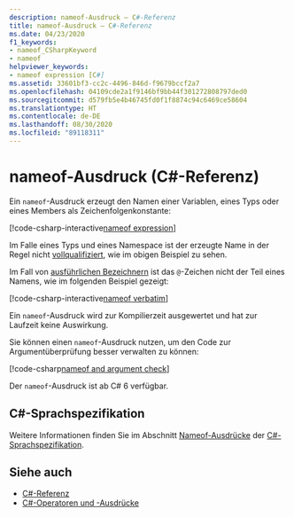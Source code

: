 ```yaml
---
description: nameof-Ausdruck – C#-Referenz
title: nameof-Ausdruck – C#-Referenz
ms.date: 04/23/2020
f1_keywords:
- nameof_CSharpKeyword
- nameof
helpviewer_keywords:
- nameof expression [C#]
ms.assetid: 33601bf3-cc2c-4496-846d-f9679bccf2a7
ms.openlocfilehash: 04109cde2a1f9146bf9bb44f301272808797ded0
ms.sourcegitcommit: d579fb5e4b46745fd0f1f8874c94c6469ce58604
ms.translationtype: HT
ms.contentlocale: de-DE
ms.lasthandoff: 08/30/2020
ms.locfileid: "89118311"
---
```

# <a name="nameof-expression-c-reference"></a>nameof-Ausdruck (C#-Referenz)

Ein `nameof`-Ausdruck erzeugt den Namen einer Variablen, eines Typs oder eines Members als Zeichenfolgenkonstante:

[!code-csharp-interactive[nameof expression](snippets/shared/NameOfOperator.cs#Examples)]

Im Falle eines Typs und eines Namespace ist der erzeugte Name in der Regel nicht [vollqualifiziert](~/_csharplang/spec/basic-concepts.md#fully-qualified-names), wie im obigen Beispiel zu sehen.

Im Fall von [ausführlichen Bezeichnern](../tokens/verbatim.md) ist das `@`-Zeichen nicht der Teil eines Namens, wie im folgenden Beispiel gezeigt:

[!code-csharp-interactive[nameof verbatim](snippets/shared/NameOfOperator.cs#Verbatim)]

Ein `nameof`-Ausdruck wird zur Kompilierzeit ausgewertet und hat zur Laufzeit keine Auswirkung.

Sie können einen `nameof`-Ausdruck nutzen, um den Code zur Argumentüberprüfung besser verwalten zu können:

[!code-csharp[nameof and argument check](snippets/shared/NameOfOperator.cs#ExceptionMessage)]

Der `nameof`-Ausdruck ist ab C# 6 verfügbar.

## <a name="c-language-specification"></a>C#-Sprachspezifikation

Weitere Informationen finden Sie im Abschnitt [Nameof-Ausdrücke](~/_csharplang/spec/expressions.md#nameof-expressions) der [C#-Sprachspezifikation](~/_csharplang/spec/introduction.md).

## <a name="see-also"></a>Siehe auch

- [C#-Referenz](../index.md)
- [C#-Operatoren und -Ausdrücke](index.md)
